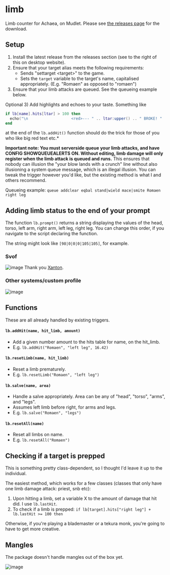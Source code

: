 # limb
Limb counter for Achaea, on Mudlet. Please see [the releases page](https://github.com/27theo/limb/releases) for the download.

## Setup

 1) Install the latest release from the releases section (see to the right of this on desktop website).
 2) Ensure that your target alias meets the following requirements:
     - Sends "settarget \<target\>" to the game.
     - Sets the `target` variable to the target's name, capitalised appropriately. (E.g. "Romaen" as opposed to "romaen")
 3) Ensure that your limb attacks are queued. See the queueing example below.

Optional 3) Add highlights and echoes to your taste. Something like 

```lua
if lb[name].hits[ltar] > 100 then
  echo("\n                   <red>--- " .. ltar:upper() .. " BROKE! " .. ltar:upper() .. " BROKE! ---\n")
end
```

at the end of the `lb.addHit()` function should do the trick for those of you who like big red text etc.*

**Important note: You must serverside queue your limb attacks, and have CONFIG SHOWQUEUEALERTS ON. Without editing, limb damage will only register when the limb attack is queued and runs.** This ensures that nobody can illusion the "your blow lands with a crunch" line without also illusioning a system queue message, which is an illegal illusion. You can tweak the trigger however you'd like, but the existing method is what I and others recommend.

Queueing example: `queue addclear eqbal stand|wield mace|smite Romaen right leg`

## Adding limb status to the end of your prompt

The function `lb.prompt()` returns a string displaying the values of the head, torso, left arm, right arm, left leg, right leg. You can change this order, if you navigate to the script declaring the function.

The string might look like `[98|0|0|0|105|105]`, for example.

### Svof

![image](https://user-images.githubusercontent.com/76885241/137488080-0e16bd2e-c21d-4cec-907d-9cb877da34e4.png)
Thank you [Xanton](https://forums.achaea.com/profile/Xanton).

### Other systems/custom profile

![image](https://user-images.githubusercontent.com/76885241/137489978-63c82c56-4f54-4b3e-affb-3a53fcfa7ef6.png)

## Functions

These are all already handled by existing triggers.

#### `lb.addHit(name, hit_limb, amount)`

 - Add a given number amount to the hits table for name, on the hit_limb.
 - E.g. `lb.addHit("Romaen", "left leg", 16.42)`

#### `lb.resetLimb(name, hit_limb)`

 - Reset a limb prematurely.
 - E.g. `lb.resetLimb("Romaen", "left leg")`

#### `lb.salve(name, area)`

 - Handle a salve appropriately. Area can be any of "head", "torso", "arms", and "legs".
 - Assumes left limb before right, for arms and legs.
 - E.g. `lb.salve("Romaen", "legs")`

#### `lb.resetAll(name)`

 - Reset all limbs on name.
 - E.g. `lb.resetAll("Romaen")`

## Checking if a target is prepped

This is something pretty class-dependent, so I thought I'd leave it up to the individual. 

The easiest method, which works for a few classes (classes that only have one limb damage attack: priest, snb etc):
 1) Upon hitting a limb, set a variable X to the amount of damage that hit did. I use `lb.lastHit`.
 2) To check if a limb is prepped: `if lb[target].hits["right leg"] + lb.lastHit >= 100 then`

Otherwise, if you're playing a blademaster or a tekura monk, you're going to have to get more creative.

## Mangles

The package doesn't handle mangles out of the box yet.

![image](https://user-images.githubusercontent.com/76885241/137416758-038922a7-7b4d-45b7-8744-a02718a02545.png)
